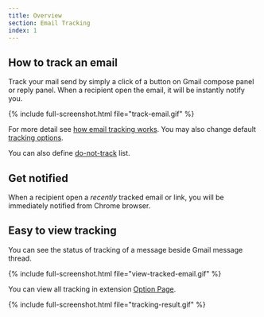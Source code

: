 ```yaml
---
title: Overview
section: Email Tracking
index: 1
---
```


## How to track an email

Track your mail send by simply a click of a button on Gmail compose panel or reply panel. When a recipient open the email, it will be instantly notify you.

{% include full-screenshot.html file="track-email.gif" %}


For more detail see [how email tracking works](how-email-tracking-work.html). You may also change default [tracking options](options.html).

You can also define [do-not-track](setting.html#do-not-track) list.

## Get notified

When a recipient open a *recently* tracked email or link, you will be immediately notified from Chrome browser.

## Easy to view tracking

You can see the status of tracking of a message beside Gmail message thread.

{% include full-screenshot.html file="view-tracked-email.gif" %}



You can view all tracking in extension [Option Page](chrome-extension://ldikiokclnbceabnlbkabmcacpiednop/option-page.html).

{% include full-screenshot.html file="tracking-result.gif" %}


